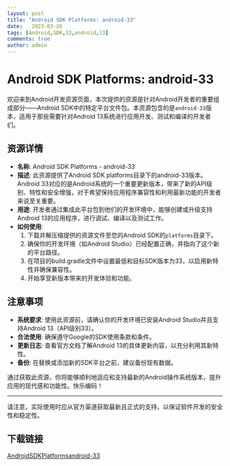 ```yaml
---
layout: post
title: "Android SDK Platforms: android-33"
date:   2023-03-26
tags: [Android,SDK,33,android,13]
comments: true
author: admin
---
```

# Android SDK Platforms: android-33

欢迎来到Android开发资源页面，本次提供的资源是针对Android开发者的重要组成部分——Android SDK中的特定平台文件包。本资源包含的是`android-33`版本，适用于那些需要针对Android 13系统进行应用开发、测试和编译的开发者们。

## 资源详情

- **名称**: Android SDK Platforms - android-33
- **描述**: 此资源提供了Android SDK platforms目录下的android-33版本。Android 33对应的是Android系统的一个重要更新版本，带来了新的API级别、特性和安全增强，对于希望保持应用程序兼容性和利用最新功能的开发者来说至关重要。
- **用途**: 开发者通过集成此平台包到他们的开发环境中，能够创建或升级支持Android 13的应用程序，进行调试、编译以及测试工作。
- **如何使用**:
  1. 下载并解压缩提供的资源文件至您的Android SDK的`platforms`目录下。
  2. 确保你的开发环境（如Android Studio）已经配置正确，并指向了这个新的平台路径。
  3. 在项目的build.gradle文件中设置最低和目标SDK版本为33，以启用新特性并确保兼容性。
  4. 开始享受新版本带来的开发体验和功能。

## 注意事项
- **系统要求**: 使用此资源前，请确认你的开发环境已安装Android Studio并且支持Android 13（API级别33）。
- **合法使用**: 确保遵守Google的SDK使用条款和条件。
- **更新日志**: 查看官方文档了解Android 13的具体更新内容，以充分利用其新特性。
- **备份**: 在替换或添加新的SDK平台之前，建议备份现有数据。

通过获取此资源，你将能够顺利地适应和支持最新的Android操作系统版本，提升应用的现代感和功能性。快乐编码！

---

请注意，实际使用时应从官方渠道获取最新且正式的支持，以保证软件开发的安全性和稳定性。

## 下载链接

[AndroidSDKPlatformsandroid-33](https://pan.quark.cn/s/60adc1342ab1)